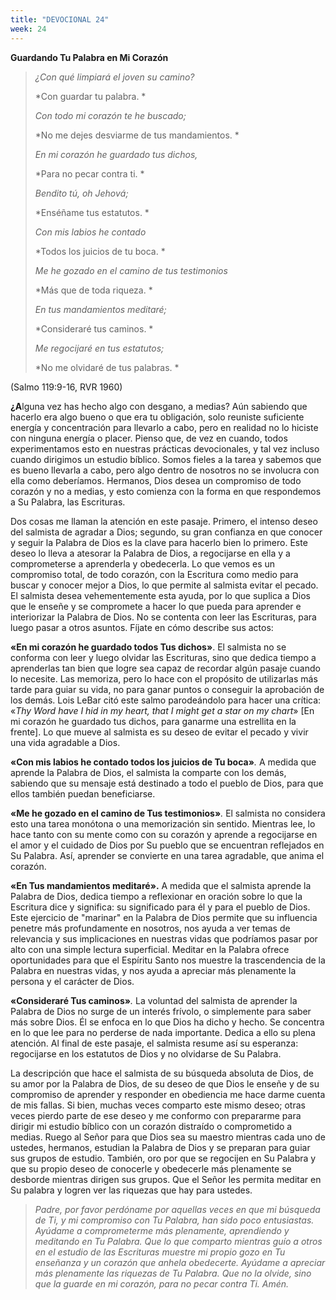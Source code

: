 ```yaml
---
title: "DEVOCIONAL 24"
week: 24
---
```


**Guardando Tu Palabra en Mi Corazón**

> *¿Con qué limpiará el joven su camino?*
>
> *Con guardar tu palabra. *
>
> *Con todo mi corazón te he buscado;*
>
> *No me dejes desviarme de tus mandamientos. *
>
> *En mi corazón he guardado tus dichos,*
>
> *Para no pecar contra ti. *
>
> *Bendito tú, oh Jehová;*
>
> *Enséñame tus estatutos. *
>
> *Con mis labios he contado*
>
> *Todos los juicios de tu boca. *
>
> *Me he gozado en el camino de tus testimonios*
>
> *Más que de toda riqueza. *
>
> *En tus mandamientos meditaré;*
>
> *Consideraré tus caminos. *
>
> *Me regocijaré en tus estatutos;*
>
> *No me olvidaré de tus palabras. *

(Salmo 119:9-16, RVR 1960)

**¿A**lguna vez has hecho algo con desgano, a medias? Aún sabiendo que
hacerlo era algo bueno o que era tu obligación, solo reuniste suficiente
energía y concentración para llevarlo a cabo, pero en realidad no lo
hiciste con ninguna energía o placer. Pienso que, de vez en cuando,
todos experimentamos esto en nuestras prácticas devocionales, y tal vez
incluso cuando dirigimos un estudio bíblico. Somos fieles a la tarea y
sabemos que es bueno llevarla a cabo, pero algo dentro de nosotros no se
involucra con ella como deberíamos. Hermanos, Dios desea un compromiso
de todo corazón y no a medias, y esto comienza con la forma en que
respondemos a Su Palabra, las Escrituras.

Dos cosas me llaman la atención en este pasaje. Primero, el intenso
deseo del salmista de agradar a Dios; segundo, su gran confianza en que
conocer y seguir la Palabra de Dios es la clave para hacerlo bien lo
primero. Este deseo lo lleva a atesorar la Palabra de Dios, a
regocijarse en ella y a comprometerse a aprenderla y obedecerla. Lo que
vemos es un compromiso total, de todo corazón, con la Escritura como
medio para buscar y conocer mejor a Dios, lo que permite al salmista
evitar el pecado. El salmista desea vehementemente esta ayuda, por lo
que suplica a Dios que le enseñe y se compromete a hacer lo que pueda
para aprender e interiorizar la Palabra de Dios. No se contenta con leer
las Escrituras, para luego pasar a otros asuntos. Fíjate en cómo
describe sus actos:

**«En mi corazón he guardado todos Tus dichos»**. El salmista no se
conforma con leer y luego olvidar las Escrituras, sino que dedica tiempo
a aprenderlas tan bien que logre sea capaz de recordar algún pasaje
cuando lo necesite. Las memoriza, pero lo hace con el propósito de
utilizarlas más tarde para guiar su vida, no para ganar puntos o
conseguir la aprobación de los demás. Lois LeBar citó este salmo
parodeándolo para hacer una crítica: «*Thy Word have I hid in my heart,
that I might get a star on my chart*» \[En mi corazón he guardado tus
dichos, para ganarme una estrellita en la frente\]. Lo que mueve al
salmista es su deseo de evitar el pecado y vivir una vida agradable a
Dios.

**«Con mis labios he contado todos los juicios de Tu boca»***.* A medida
que aprende la Palabra de Dios, el salmista la comparte con los demás,
sabiendo que su mensaje está destinado a todo el pueblo de Dios, para
que ellos también puedan beneficiarse.

**«Me he gozado en el camino de Tus testimonios»***.* El salmista no
considera esto una tarea monótona o una memorización sin sentido.
Mientras lee, lo hace tanto con su mente como con su corazón y aprende a
regocijarse en el amor y el cuidado de Dios por Su pueblo que se
encuentran reflejados en Su Palabra. Así, aprender se convierte en una
tarea agradable, que anima el corazón.

**«En Tus mandamientos meditaré».** A medida que el salmista aprende la
Palabra de Dios, dedica tiempo a reflexionar en oración sobre lo que la
Escritura dice y significa: su significado para él y para el pueblo de
Dios. Este ejercicio de "marinar" en la Palabra de Dios permite que su
influencia penetre más profundamente en nosotros, nos ayuda a ver temas
de relevancia y sus implicaciones en nuestras vidas que podríamos pasar
por alto con una simple lectura superficial. Meditar en la Palabra
ofrece oportunidades para que el Espíritu Santo nos muestre la
trascendencia de la Palabra en nuestras vidas, y nos ayuda a apreciar
más plenamente la persona y el carácter de Dios.

**«Consideraré Tus caminos»***.* La voluntad del salmista de aprender la
Palabra de Dios no surge de un interés frívolo, o simplemente para saber
más sobre Dios. Él se enfoca en lo que Dios ha dicho y hecho. Se
concentra en lo que lee para no perderse de nada importante. Dedica a
ello su plena atención. Al final de este pasaje, el salmista resume así
su esperanza: regocijarse en los estatutos de Dios y no olvidarse de Su
Palabra.

La descripción que hace el salmista de su búsqueda absoluta de Dios, de
su amor por la Palabra de Dios, de su deseo de que Dios le enseñe y de
su compromiso de aprender y responder en obediencia me hace darme cuenta
de mis fallas. Si bien, muchas veces comparto este mismo deseo; otras
veces pierdo parte de ese deseo y me conformo con prepararme para
dirigir mi estudio bíblico con un corazón distraído o comprometido a
medias. Ruego al Señor para que Dios sea su maestro mientras cada uno de
ustedes, hermanos, estudian la Palabra de Dios y se preparan para guiar
sus grupos de estudio. También, oro por que se regocijen en Su Palabra y
que su propio deseo de conocerle y obedecerle más plenamente se desborde
mientras dirigen sus grupos. Que el Señor les permita meditar en Su
palabra y logren ver las riquezas que hay para ustedes.

> *Padre, por favor perdóname por aquellas veces en que mi búsqueda de
> Ti, y mi compromiso con Tu Palabra, han sido poco entusiastas. Ayúdame
> a comprometerme más plenamente, aprendiendo y meditando en Tu Palabra.
> Que lo que comparto mientras guío a otros en el estudio de las
> Escrituras muestre mi propio gozo en Tu enseñanza y un corazón que
> anhela obedecerte. Ayúdame a apreciar más plenamente las riquezas de
> Tu Palabra. Que no la olvide, sino que la guarde en mi corazón, para
> no pecar contra Ti. Amén.*
